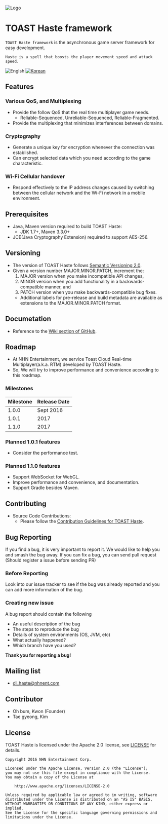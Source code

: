 ![Logo](https://cloud.githubusercontent.com/assets/4951898/19913934/252fd2d8-a0ea-11e6-92e2-c4225e97a020.png)

# TOAST Haste framework
`TOAST Haste framework` is the asynchronous game server framework for easy development.

`Haste is a spell that boosts the player movement speed and attack speed.`

![Englsh](https://img.shields.io/badge/Language-English-lightgrey.svg) 
[![Korean](https://img.shields.io/badge/Language-Korean-blue.svg)](README_KR.md)


## Features
### Various QoS, and Multiplexing
- Provide the follow QoS that the real time multiplayer game needs.
    - Reliable-Sequenced, Unreliable-Sequenced, Reliable-Fragmented.
- Provide the multiplexing that minimizes interferences between domains.

### Cryptography
- Generate a unique key for encryption whenever the connection was established.
- Can encrypt selected data which you need according to the game characteristic.

### Wi-Fi Cellular handover
- Respond effectively to the IP address changes caused by switching between the cellular network and the Wi-Fi network in a mobile environment.

## Prerequisites
- Java, Maven version required to build TOAST Haste:
    - JDK 1.7+, Maven 3.3.0+
- JCE(Java Cryptography Extension) required to support AES-256.

## Versioning
- The version of TOAST Haste follows [Semantic Versioning 2.0](http://semver.org/).
- Given a version number MAJOR.MINOR.PATCH, increment the:
    1. MAJOR version when you make incompatible API changes,
    2. MINOR version when you add functionality in a backwards-compatible manner, and
    3. PATCH version when you make backwards-compatible bug fixes.
    - Additional labels for pre-release and build metadata are available as extensions to the MAJOR.MINOR.PATCH format.

## Documetation
- Reference to the [Wiki section of GitHub](https://github.com/nhnent/toast-haste.framework/wiki).

## Roadmap
- At NHN Entertainment, we service Toast Cloud Real-time Multiplayer(a.k.a. RTM) developed by TOAST Haste.
- So, We will try to improve performance and convenience according to this roadmap.

### Milestones

|Milestone|Release Date|
|---------|------------|
|1.0.0    |   Sept 2016|
|1.0.1    | 2017 |
|1.1.0    | 2017 |

### Planned 1.0.1 features
- Consider the performance test.

### Planned 1.1.0 features
- Support WebSocket for WebGL.
- Improve performance and convenience, and documentation.
- Support Gradle besides Maven.

## Contributing
- Source Code Contributions:
    - Please follow the [Contribution Guidelines for TOAST Haste](./CONTRIBUTING.md).

## Bug Reporting
If you find a bug, it is very important to report it. We would like to help you and smash the bug away.
If you can fix a bug, you can send pull request (Should register a issue before sending PR)

### Before Reporting
Look into our issue tracker to see if the bug was already reported and you can add more information of the bug.
 
### Creating new issue
A bug report should contain the following

- An useful description of the bug
- The steps to reproduce the bug
- Details of system environments (OS, JVM, etc)
- What actually happened?
- Which branch have you used?
    
**Thank you for reporting a bug!**

## Mailing list
- dl_haste@nhnent.com

## Contributor
- Oh bum, Kwon (Founder)
- Tae gyeong, Kim

## License
TOAST Haste is licensed under the Apache 2.0 license, see [LICENSE](LICENSE.txt) for details.
```
Copyright 2016 NHN Entertainment Corp.

Licensed under the Apache License, Version 2.0 (the "License");
you may not use this file except in compliance with the License.
You may obtain a copy of the License at

    http://www.apache.org/licenses/LICENSE-2.0

Unless required by applicable law or agreed to in writing, software
distributed under the License is distributed on an "AS IS" BASIS,
WITHOUT WARRANTIES OR CONDITIONS OF ANY KIND, either express or implied.
See the License for the specific language governing permissions and
limitations under the License.

```
